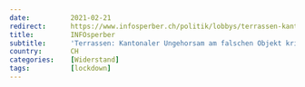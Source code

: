 ```yaml
---
date:          2021-02-21
redirect:      https://www.infosperber.ch/politik/lobbys/terrassen-kantonaler-ungehorsam-am-falschen-objekt-kritisiert/
title:         INFOsperber
subtitle:      'Terrassen: Kantonaler Ungehorsam am falschen Objekt kritisiert'
country:       CH
categories:    [Widerstand]
tags:          [lockdown]
---
```

